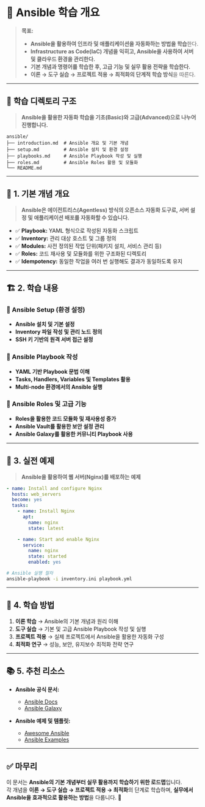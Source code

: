 # 📂 Ansible 학습 개요

> **목표:**  
> - **Ansible을 활용하여 인프라 및 애플리케이션을 자동화하는 방법을 학습**한다.  
> - **Infrastructure as Code(IaC) 개념을 익히고, Ansible을 사용하여 서버 및 클라우드 환경을 관리한다.**  
> - **기본 개념과 명령어를 학습한 후, 고급 기능 및 실무 활용 전략을 학습한다.**  
> - **이론 → 도구 실습 → 프로젝트 적용 → 최적화의 단계적 학습 방식**을 따른다.  

---

## 📂 **학습 디렉토리 구조**  
> **Ansible을 활용한 자동화 학습을 기초(Basic)와 고급(Advanced)으로 나누어 진행합니다.**  

```
ansible/
├── introduction.md  # Ansible 개요 및 기본 개념
├── setup.md         # Ansible 설치 및 환경 설정
├── playbooks.md     # Ansible Playbook 작성 및 실행
├── roles.md         # Ansible Roles 활용 및 모듈화
└── README.md
```

---

## 📖 **1. 기본 개념 개요**
> **Ansible은 에이전트리스(Agentless) 방식의 오픈소스 자동화 도구로, 서버 설정 및 애플리케이션 배포를 자동화할 수 있습니다.**

- ✅ **Playbook:** YAML 형식으로 작성된 자동화 스크립트  
- ✅ **Inventory:** 관리 대상 호스트 및 그룹 정의  
- ✅ **Modules:** 사전 정의된 작업 단위(패키지 설치, 서비스 관리 등)  
- ✅ **Roles:** 코드 재사용 및 모듈화를 위한 구조화된 디렉토리  
- ✅ **Idempotency:** 동일한 작업을 여러 번 실행해도 결과가 동일하도록 유지  

---

## 🏗 **2. 학습 내용**
### 📌 Ansible Setup (환경 설정)
- **Ansible 설치 및 기본 설정**
- **Inventory 파일 작성 및 관리 노드 정의**
- **SSH 키 기반의 원격 서버 접근 설정**

### 📌 Ansible Playbook 작성
- **YAML 기반 Playbook 문법 이해**
- **Tasks, Handlers, Variables 및 Templates 활용**
- **Multi-node 환경에서의 Ansible 실행**

### 📌 Ansible Roles 및 고급 기능
- **Roles을 활용한 코드 모듈화 및 재사용성 증가**
- **Ansible Vault를 활용한 보안 설정 관리**
- **Ansible Galaxy를 활용한 커뮤니티 Playbook 사용**

---

## 🚀 **3. 실전 예제**
> **Ansible을 활용하여 웹 서버(Nginx)를 배포하는 예제**

```yaml
- name: Install and configure Nginx
  hosts: web_servers
  become: yes
  tasks:
    - name: Install Nginx
      apt:
        name: nginx
        state: latest

    - name: Start and enable Nginx
      service:
        name: nginx
        state: started
        enabled: yes
```

```sh
# Ansible 실행 절차
ansible-playbook -i inventory.ini playbook.yml
```

---

## 🎯 **4. 학습 방법**
1. **이론 학습** → Ansible의 기본 개념과 원리 이해  
2. **도구 실습** → 기본 및 고급 Ansible Playbook 작성 및 실행  
3. **프로젝트 적용** → 실제 프로젝트에서 Ansible을 활용한 자동화 구성  
4. **최적화 연구** → 성능, 보안, 유지보수 최적화 전략 연구  

---

## 📚 **5. 추천 리소스**
- **Ansible 공식 문서:**  
  - [Ansible Docs](https://docs.ansible.com/)  
  - [Ansible Galaxy](https://galaxy.ansible.com/)  

- **Ansible 예제 및 템플릿:**  
  - [Awesome Ansible](https://github.com/ansible/awesome-ansible)  
  - [Ansible Examples](https://github.com/ansible/ansible-examples)  

---

## ✅ **마무리**
이 문서는 **Ansible의 기본 개념부터 실무 활용까지 학습하기 위한 로드맵**입니다.  
각 개념을 **이론 → 도구 실습 → 프로젝트 적용 → 최적화**의 단계로 학습하며, **실무에서 Ansible을 효과적으로 활용하는 방법**을 다룹니다. 🚀

